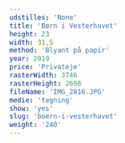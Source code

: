 ```yaml
---
udstilles: 'None'
title: 'Børn i Vesterhavet'
height: 23
width: 31,5
method: 'Blyant på papir'
year: 2019
price: 'Privateje'
rasterWidth: 3746
rasterHeight: 2698
fileName: 'IMG_2816.JPG'
medie: 'tegning'
show: 'yes'
slug: 'boern-i-vesterhavet'
weight: '240'
---
```

